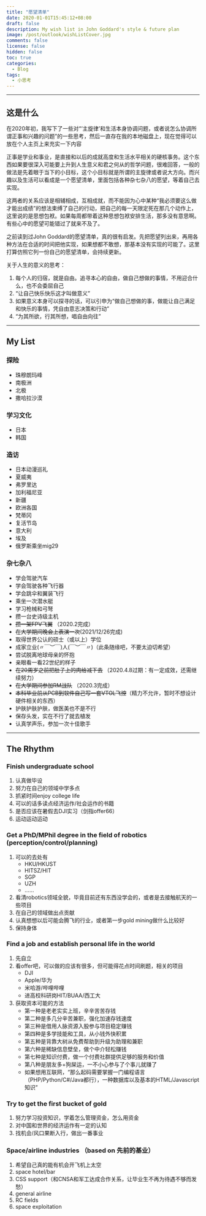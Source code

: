 ```yaml
---
title: "愿望清单"
date: 2020-01-01T15:45:12+08:00
draft: false
description: My wish list in John Goddard's style & future plan
image: /post/outlook/wishListCover.jpg
comments: false
license: false
hidden: false
toc: true
categories:
  - Blog
tags:
  - 小思考
---
```


---
## 这是什么

在2020年初，我写下了一些对“‘主旋律’和生活本身协调问题，或者说怎么协调所谓正事和兴趣的问题”的一些思考，然后一直存在我的本地磁盘上，现在觉得可以放在个人主页上来充实一下内容

正事是学业和事业，是直接和以后的成就高度和生活水平相关的硬核事务。这个东西如果要很深入可能要上升到人生意义和君之何从的哲学问题，很难回答，一般的做法是先着眼于当下的小目标，这个小目标就是所谓的主旋律或者说大方向。而兴趣以及生活可以看成是一个愿望清单，里面包括各种杂七杂八的愿望，等着自己去实现。

这两者的关系应该是相辅相成，互相成就，而不能因为心中某种“我必须要这么做才能出成绩”的想法束缚了自己的行动，把自己的每一天限定死在那几个动作上，这里说的是思想包袱。如果每周都带着这种思想包袱安排生活，那多没有意思啊。有些心中的愿望可能错过了就来不及了。

之前读到过John Goddard的愿望清单，真的很有启发。先把愿望列出来，再用各种方法在合适的时间把他实现，如果想都不敢想，那基本没有实现的可能了。这里打算仿照它列一份自己的愿望清单，会持续更新。

关于人生的意义的思考：
1. 每个人的归宿，就是自由。追寻本心的自由，做自己想做的事情，不用迎合什么，也不会委屈自己
2. “让自己快乐快乐这才叫做意义”
3. 如果意义本身可以探寻的话，可以引申为“做自己想做的事，做能让自己满足和快乐的事情，凭自由意志决策和行动”
4. “为其所欲，行其所想，唱自由向往”

---
## My List
### 探险

* 珠穆朗玛峰
* 南极洲
* 北极
* 撒哈拉沙漠

### 学习文化

* 日本
* 韩国

### 造访

* 日本动漫巡礼
* 夏威夷
* 弗罗里达
* 加利福尼亚
* 新疆
* 欧洲各国
* 梵蒂冈
* 复活节岛
* 意大利
* 埃及
* 俄罗斯乘坐mig29

### 杂七杂八

* 学会驾驶汽车
* 学会驾驶各种飞行器
* 学会跳伞和翼装飞行
* 乘坐一次潜水艇
* 学习枪械和弓弩
* 攒一台史诗级主机
* ~~攒一架FPV飞翼~~ （2020.2完成）
* ~~在大学期间晚会上表演一次~~(2021/12/26完成)
* 取得世界公认的硕士（或以上）学位
* 成家立业(〃￣︶￣)人(￣︶￣〃)（此条随缘吧，不要太迫切希望）
* 尝试脱离地球母亲的怀抱
* 亲眼看一看22世纪的样子
* ~~在20周岁之前把肚子上的肉给减下去~~ （2020.4.8过期：有一定成效，还需继续努力）
* ~~在大学期间参加RM战队~~ （2020.3完成）
* ~~本科毕业前从PCB到软件自己写一套VTOL飞控~~（精力不允许，暂时不想设计硬件相关的东西）
* 护肤护肤护肤，做医美也不是不行
* 保存头发，实在不行了就去植发
* 认真学声乐，参加一次十佳歌手

---
## The Rhythm
### Finish undergraduate school
1. 认真做毕设
2. 努力在自己的领域中学多点
3. 抓紧时间enjoy college life
4. 可以的话多读点经济运作/社会运作的书籍
5. 是否应该在暑假去DJI实习（剑指offer66）
6. 运动运动运动
### Get a PhD/MPhil degree in the field of robotics (perception/control/planning)
1. 可以的去处有
    * HKU/HKUST
    * HITSZ/HIT
    * SGP
    * UZH
    * ……
2. 看清robotics领域全貌，毕竟目前还有东西没学会的，或者是去接触航天的一些项目
3. 在自己的领域做出点贡献
4. 认真想想以后可能会腾飞的行业，或者第一步gold mining做什么比较好
5. 保持身体
### Find a job and establish personal life in the world
1. 先自立
2. 看offer吧，可以做的应该有很多，但可能得花点时间刷题，相关的项目
    * DJI
    * Apple/华为
    * 米哈游/哔哩哔哩
    * 进高校科研岗HIT/BUAA/西工大
3. 获取资本可能的方法
    * 第一种是老老实实上班，辛辛苦苦存钱
    * 第二种是多几分辛苦兼职，强化加速存钱速度
    * 第三种是借用人脉资源入股参与项目稳定赚钱
    * 第四种是多学技能和工具，从小钱外快积累
    * 第五种是背靠大树从免费帮助到升级为助理和兼职
    * 第六种是稀缺信息壁垒，做个中介轻松赚钱
    * 第七种是知识付费，做一个付费社群提供足够的服务和价值
    * 第八种是朋友多+狗屎运，一不小心参与了个事儿就赚了
    * 如果想用互联网，“那么起码需要掌握一门编程语言（PHP/Python/C#/Java都行），一种数据库以及基本的HTML/Javascript知识”
### Try to get the first bucket of gold
1. 努力学习投资知识，学着怎么管理资金，怎么用资金
2. 对中国和世界的经济运作有一定的认知
3. 找机会/风口果断入行，做出一番事业
### Space/airline industries （based on 先前的基业）
1. 希望自己真的能有机会开飞机上太空
2. space hotel/bar
3. CSS support（和CNSA和军工达成合作关系，让毕业生不再为待遇不够而发愁）
4. general airline
5. RC fields
6. space exploitation
